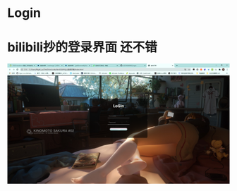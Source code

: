 <!--
 * @Author: your name
 * @Date: 2020-10-31 12:11:26
 * @LastEditTime: 2020-10-31 12:13:25
 * @LastEditors: Please set LastEditors
 * @Description: In User Settings Edit
 * @FilePath: \抄作业之登录页面\README.md
-->
# Login
# bilibili抄的登录界面 还不错

![效果图](1.jpg)